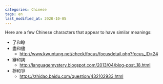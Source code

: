 ```yaml
---
categories: Chinese
tags: en
last_modified_at: 2020-10-05
---
```


Here are a few Chinese characters that appear to have similar meanings:

- 了和瞭
- 盡和儘
  - http://www.kwuntung.net/check/focus/focusdetail.php?focus_ID=24
- 辭和詞
  - http://languagemystery.blogspot.com/2013/04/blog-post_18.html
- 掙和爭
  - https://zhidao.baidu.com/question/432102933.html


